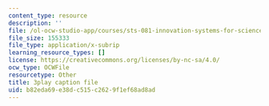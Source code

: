 ```yaml
---
content_type: resource
description: ''
file: /ol-ocw-studio-app/courses/sts-081-innovation-systems-for-science-technology-energy-manufacturing-and-health-spring-2017/b82eda69e38dc515c2629f1ef68ad8ad_Qo2B2y6cLf4.srt
file_size: 155333
file_type: application/x-subrip
learning_resource_types: []
license: https://creativecommons.org/licenses/by-nc-sa/4.0/
ocw_type: OCWFile
resourcetype: Other
title: 3play caption file
uid: b82eda69-e38d-c515-c262-9f1ef68ad8ad
---
```

